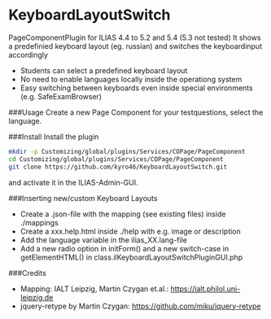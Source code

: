 KeyboardLayoutSwitch
===

PageComponentPlugin for ILIAS 4.4 to 5.2 and 5.4 (5.3 not tested)
It shows a predefinied keyboard layout (eg. russian) and switches the keyboardinput accordingly

* Students can select a predefined keyboard layout
* No need to enable languages locally inside the operationg system
* Easy switching between keyboards even inside special environments (e.g. SafeExamBrowser)

###Usage
Create a new Page Component for your testquestions, select the language.

###Install
Install the plugin

```bash
mkdir -p Customizing/global/plugins/Services/COPage/PageComponent  
cd Customizing/global/plugins/Services/COPage/PageComponent
git clone https://github.com/kyro46/KeyboardLayoutSwitch.git
```
and activate it in the ILIAS-Admin-GUI.

###Inserting new/custom Keyboard Layouts
* Create a .json-file with the mapping (see existing files) inside ./mappings
* Create a xxx.help.html inside ./help with e.g. image or description
* Add the language variable in the ilias_XX.lang-file
* Add a new radio option in initForm() and a new switch-case in getElementHTML() in class.ilKeyboardLayoutSwitchPluginGUI.php

###Credits
* Mapping: IALT Leipzig, Martin Czygan et.al.: https://ialt.philol.uni-leipzig.de
* jquery-retype by Martin Czygan: https://github.com/miku/jquery-retype 